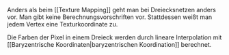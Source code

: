Anders als beim [[Texture Mapping]] geht man bei Dreiecksnetzen anders vor. 
Man gibt keine Berechnungsvorschriften vor. 
Stattdessen weißt man jedem Vertex eine Texturkoordinate zu.

Die Farben der Pixel in einem Dreieck werden durch lineare Interpolation mit [[Baryzentrische Koordinaten|baryzentrischen Koordination]] berechnet.
